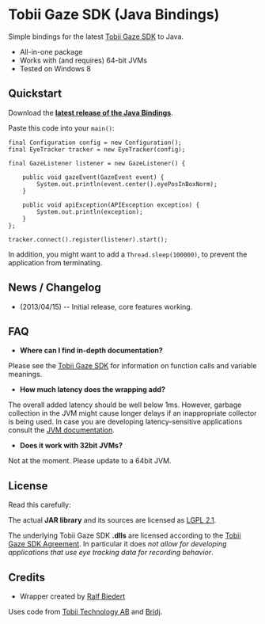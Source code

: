 

# Tobii Gaze SDK (Java Bindings) #

Simple bindings for the latest [Tobii Gaze SDK](http://www.tobii.com/gaze-interaction/global/products-services/tobii-gaze-sdk/) to Java.

  * All-in-one package
  * Works with (and requires) 64-bit JVMs
  * Tested on Windows 8 



## Quickstart ##

Download the __[latest release of the Java Bindings](http://s.xr.io/tobiisdk4j/latest.zip)__.
  
Paste this code into your `main()`:

	final Configuration config = new Configuration();	
	final EyeTracker tracker = new EyeTracker(config);	

	final GazeListener listener = new GazeListener() {	

		public void gazeEvent(GazeEvent event) {
			System.out.println(event.center().eyePosInBoxNorm); 
		}
		
		public void apiException(APIException exception) {
			System.out.println(exception);
		}
	};
	
	tracker.connect().register(listener).start();	

In addition, you might want to add a `Thread.sleep(100000)`, to prevent the application from terminating.



## News / Changelog ##

  * (2013/04/15) -- Initial release, core features working.



## FAQ ##

  * __Where can I find in-depth documentation?__

  Please see the [Tobii Gaze SDK](http://www.tobii.com/gaze-interaction/global/products-services/tobii-gaze-sdk/) for information on function calls and variable meanings.

  * __How much latency does the wrapping add?__

  The overall added latency should be well below 1ms. However, garbage collection in the JVM  might cause longer delays if an inappropriate collector is being used. In case you are developing latency-sensitive applications consult the [JVM documentation](http://www.oracle.com/technetwork/java/javase/tech/g1-intro-jsp-135488.html). 


  * __Does it work with 32bit JVMs?__

  Not at the moment. Please update to a 64bit JVM.


## License ##

Read this carefully:

The actual __JAR library__ and its sources are licensed as [LGPL 2.1](http://www.gnu.org/licenses/lgpl-2.1.html). 

The underlying Tobii Gaze SDK __.dlls__ are licensed according to the [Tobii Gaze SDK Agreement](http://www.tobii.com/gaze-interaction/global/products-services/tobii-gaze-sdk/). In particular it does _not allow for developing applications that use eye tracking data for recording behavior_.



## Credits ##

  * Wrapper created by [Ralf Biedert](http://xr.io)

Uses code from [Tobii Technology AB](http://tobii.com) and [Bridj](https://code.google.com/p/bridj/).

